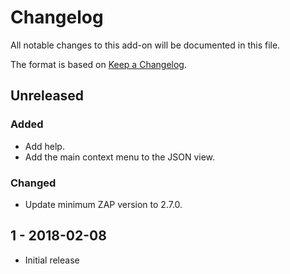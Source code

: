 # Changelog
All notable changes to this add-on will be documented in this file.

The format is based on [Keep a Changelog](https://keepachangelog.com/en/1.0.0/).

## Unreleased
### Added
- Add help.
- Add the main context menu to the JSON view.

### Changed
- Update minimum ZAP version to 2.7.0.

## 1 - 2018-02-08

- Initial release

